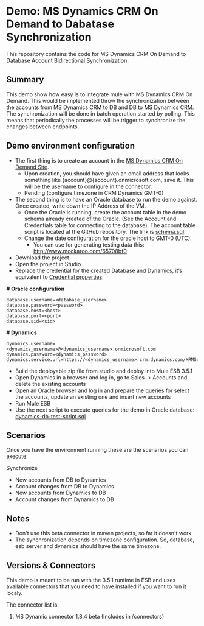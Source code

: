 Demo: MS Dynamics CRM On Demand to Dabatase Synchronization
=======

This repository contains the code for MS Dynamics CRM On Demand to Database Account Bidirectional Synchronization.

## Summary
This demo show how easy is to integrate mule with MS Dynamics CRM On Demand. This would be implemented throw the synchronization between the accounts from MS Dynamics CRM to DB and DB to MS Dynamics CRM. The synchronization will be done in batch operation started by polling. This means that periodically the processes will be trigger to synchronize the changes between endpoints.

## Demo environment configuration
- The first thing is to create an account in the [MS Dynamics CRM On Demand Site](http://www.microsoft.com/en-us/dynamics/crm.aspx).
	- Upon creation, you should have given an email address that looks something like {account}@{account}.onmicrosoft.com, save it. This will be the username to configure in the connector.
	- Pending (configure timezone in CRM Dynamics GMT-0)
- The second thing is to have an Oracle database to run the demo against. Once created, write down the IP Address of the VM.
	- Once the Oracle is running, create the account table in the demo schema already created of the Oracle. (See the Account and Credentials table for connecting to the database). The account table script is located at the GitHub repository. The link is [schema.sql](https://github.com/mulesoft-consulting/msdynamicscrm-oracle-synchronization-demo/blob/master/database/oracle/schema.sql).
	- Change the date configuration for the oracle host to GMT-0 (UTC). 
		- You can use for generating testing data this: http://www.mockaroo.com/65708bf0 
- Download the project
- Open the project in Studio
- Replace the credential for the created Database and Dynamics, it’s equivalent to [Credential properties](https://github.com/mulesoft-consulting/msdynamicscrm-oracle-synchronization-demo/blob/master/code/src/main/resources/credentials.properties):

**# Oracle configuration**

	database.username=<database_username>
	database.password=<password>
	database.host=<host>
    database.port=<port>
	database.sid=<sid>

**# Dynamics**

	dynamics.username=<dynamics_username>@<dynamics_username>.onmicrosoft.com
	dynamics.password=<dynamics_password>
	dynamics.service.url=https://<dynamics_username>.crm.dynamics.com/XRMServices/2011/Organization.svc

- Build the deployable zip file from studio and deploy into Mule ESB 3.5.1
- Open Dynamics in a browser and log in, go to Sales → Accounts and delete the existing accounts
- Open an Oracle browser and log in and prepare the queries for select the accounts, update an existing one and insert new accounts
- Run Mule ESB
- Use the next script to execute queries for the demo in Oracle database: [dynamics-db-test-script.sql](https://github.com/mulesoft-consulting/msdynamicscrm-oracle-synchronization-demo/blob/master/database/oracle/dynamics-db-test-script.sql)

## Scenarios
Once you have the environment running these are the scenarios you can execute:

Synchronize

- New accounts from DB to Dynamics
- Account changes from DB to Dynamics
- New accounts from Dynamics to DB
- Account changes from Dynamics to DB


## Notes
- Don't use this beta connector in maven projects, so far it doesn't work
- The synchronization depends on timezone configuration. So, database, esb server and dynamics should have the same timezone.

## Versions & Connectors
This demo is meant to be run with the 3.5.1 runtime in ESB and uses available connectors that you need to have installed if you want to run it localy. 

The connector list is:

1. MS Dynamic connector  1.8.4 beta (Includes in /connectors)

